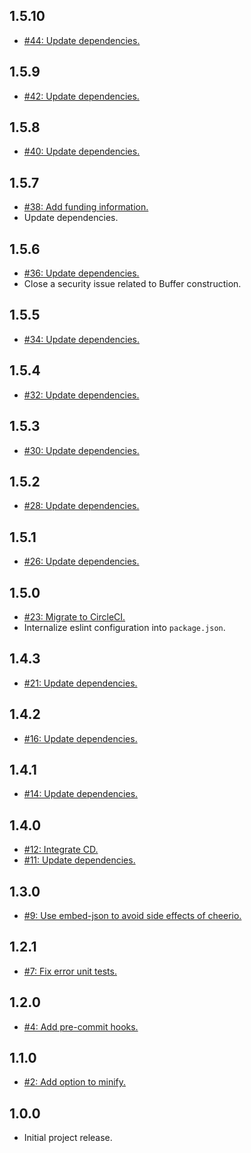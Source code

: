 ## 1.5.10
* [#44: Update dependencies.](https://github.com/haensl/gulp-embed-json/issues/44)

## 1.5.9
* [#42: Update dependencies.](https://github.com/haensl/gulp-embed-json/issues/42)

## 1.5.8
* [#40: Update dependencies.](https://github.com/haensl/gulp-embed-json/issues/40)

## 1.5.7
* [#38: Add funding information.](https://github.com/haensl/gulp-embed-json/issues/38)
* Update dependencies.

## 1.5.6
* [#36: Update dependencies.](https://github.com/haensl/gulp-embed-json/issues/36)
* Close a security issue related to Buffer construction.

## 1.5.5
* [#34: Update dependencies.](https://github.com/haensl/gulp-embed-json/issues/34)

## 1.5.4
* [#32: Update dependencies.](https://github.com/haensl/gulp-embed-json/issues/32)

## 1.5.3
* [#30: Update dependencies.](https://github.com/haensl/gulp-embed-json/issues/30)

## 1.5.2
* [#28: Update dependencies.](https://github.com/haensl/gulp-embed-json/issues/28)

## 1.5.1
* [#26: Update dependencies.](https://github.com/haensl/gulp-embed-json/issues/26)

## 1.5.0
* [#23: Migrate to CircleCI.](https://github.com/haensl/gulp-embed-json/issues/23)
* Internalize eslint configuration into `package.json`.

## 1.4.3
* [#21: Update dependencies.](https://github.com/haensl/gulp-embed-json/issues/21)

## 1.4.2
* [#16: Update dependencies.](https://github.com/haensl/gulp-embed-json/issues/16)

## 1.4.1
* [#14: Update dependencies.](https://github.com/haensl/gulp-embed-json/issues/14)

## 1.4.0
* [#12: Integrate CD.](https://github.com/haensl/gulp-embed-json/issues/12)
* [#11: Update dependencies.](https://github.com/haensl/gulp-embed-json/issues/11)

## 1.3.0
* [#9: Use embed-json to avoid side effects of cheerio.](https://github.com/haensl/gulp-embed-json/issues/9)

## 1.2.1
* [#7: Fix error unit tests.](https://github.com/haensl/gulp-embed-json/issues/7)

## 1.2.0
* [#4: Add pre-commit hooks.](https://github.com/haensl/gulp-embed-json/issues/4)

## 1.1.0
* [#2: Add option to minify.](https://github.com/haensl/gulp-embed-json/issues/2)

## 1.0.0
* Initial project release.

